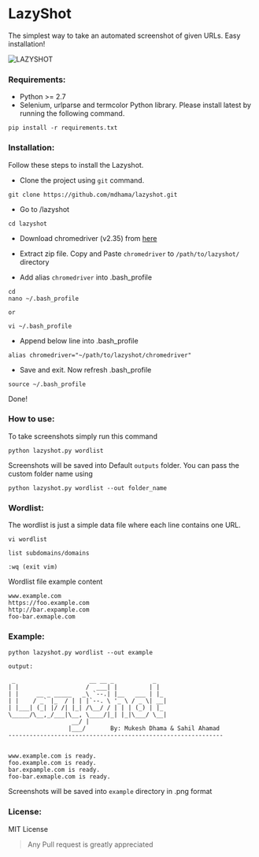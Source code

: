 
# LazyShot
The simplest way to take an automated screenshot of given URLs. Easy installation!

![LAZYSHOT](https://image.ibb.co/iMLdFc/Group_2.png)



### Requirements:
* Python >= 2.7
* Selenium, urlparse and termcolor Python library. Please install latest by running the following command.
```
pip install -r requirements.txt
```

### Installation:
Follow these steps to install the Lazyshot.

* Clone the project using `git` command.
```
git clone https://github.com/mdhama/lazyshot.git
```
* Go to /lazyshot

```
cd lazyshot
```
* Download chromedriver (v2.35) from [here](https://chromedriver.storage.googleapis.com/index.html?path=2.35/)
* Extract zip file. Copy and Paste `chromedriver` to `/path/to/lazyshot/` directory

* Add alias `chromedriver` into .bash_profile
```
cd
nano ~/.bash_profile

or

vi ~/.bash_profile
```
* Append below line into .bash_profile
```
alias chromedriver="~/path/to/lazyshot/chromedriver"
```
* Save and exit. Now refresh .bash_profile 
```
source ~/.bash_profile
```

Done!


### How to use:

To take screenshots simply run this command 
```
python lazyshot.py wordlist
```

Screenshots will be saved into Default `outputs` folder. You can pass the custom folder name using 
```
python lazyshot.py wordlist --out folder_name
```

### Wordlist:
The wordlist is just a simple data file where each line contains one URL.

```
vi wordlist

list subdomains/domains

:wq (exit vim)
```

Wordlist file example content

```
www.example.com
https://foo.example.com
http://bar.expample.com
foo-bar.exmaple.com
```

### Example:
```
python lazyshot.py wordlist --out example

output:

 _                     __ __ _           _
| |                   /  ___| |         | |   
| |     __ _ _____   _\ `--.| |__   ___ | |_  
| |    / _` |_  / | | |`--. \ '_ \ / _ \| __| 
| |___| (_| |/ /| |_| /\__/ / | | | (_) | |_  
\_____/\__,_/___|\__, \____/|_| |_|\___/ \__| 
                  __/ |                     
                 |___/       By: Mukesh Dhama & Sahil Ahamad
-------------------------------------------------------------                           


www.example.com is ready.
foo.example.com is ready.
bar.expample.com is ready.
foo-bar.exmaple.com is ready.
```
Screenshots will be saved into `example` directory in .png format

### License:
MIT License


> Any Pull request is greatly appreciated 

